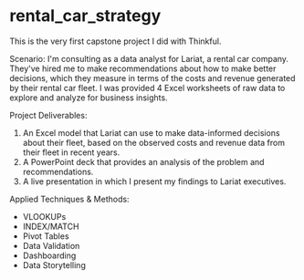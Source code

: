 # rental_car_strategy
This is the very first capstone project I did with Thinkful.

Scenario: I'm consulting as a data analyst for Lariat, a rental car company. They've hired me to make recommendations about how to make better decisions, which they measure in terms of the costs and revenue generated by their rental car fleet. I was provided 4 Excel worksheets of raw data to explore and analyze for business insights.

Project Deliverables: 
1. An Excel model that Lariat can use to make data-informed decisions about their fleet, based on the observed costs and revenue data from their fleet in recent years.
2. A PowerPoint deck that provides an analysis of the problem and recommendations.
3. A live presentation in which I present my findings to Lariat executives.

Applied Techniques & Methods:
- VLOOKUPs
- INDEX/MATCH
- Pivot Tables
- Data Validation
- Dashboarding
- Data Storytelling

